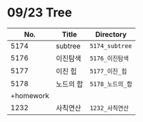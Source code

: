 # 09/23 Tree



| No.       | Title     | Directory        |
| --------- | --------- | ---------------- |
| 5174      | subtree   | `5174_subtree`   |
| 5176      | 이진탐색  | `5176_이진탐색`  |
| 5177      | 이진 힙   | `5177_이진_힙`   |
| 5178      | 노드의 합 | `5178_노드의_합` |
| +homework |           |                  |
| 1232      | 사칙연산  | `1232_사칙연산`  |

